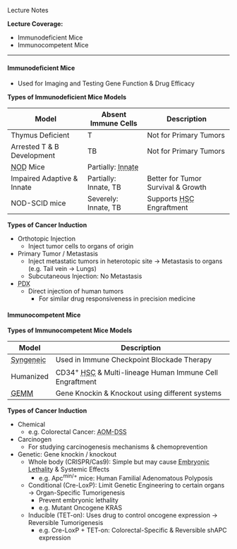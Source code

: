 Lecture Notes

**Lecture Coverage:**
- Immunodeficient Mice
- Immunocompetent Mice

---
#### **Immunodeficient Mice**
- Used for Imaging and Testing Gene Function & Drug Efficacy

**Types of Immunodeficient Mice Models**

| Model                                            | Absent Immune Cells                                        | Description                                                   |
| ------------------------------------------------ | ---------------------------------------------------------- | ------------------------------------------------------------- |
| Thymus Deficient                                 | T                                                          | Not for Primary Tumors                                        |
| Arrested T & B Development                       | TB                                                         | Not for Primary Tumors                                        |
| <abbr Title="Non-Obese Diabetic">NOD</abbr> Mice | Partially: <abbr Title="NK, Macrophage & DC">Innate</abbr> |                                                               |
| Impaired Adaptive & Innate                       | Partially: Innate, TB                                      | Better for Tumor Survival & Growth                            |
| NOD-SCID mice                                    | Severely: Innate, TB                                       | Supports <abbr Title="Human Stem Cell">HSC</abbr> Engraftment |

**Types of Cancer Induction**
- Orthotopic Injection
	- Inject tumor cells to organs of origin
- Primary Tumor / Metastasis
	- Inject metastatic tumors in heterotopic site → Metastasis to organs (e.g. Tail vein → Lungs)
	- Subcutaneous Injection: No Metastasis
- <abbr Title="Patient-Derived Xenograph">PDX</abbr>
	- Direct injection of human tumors 
		- For similar drug responsiveness in precision medicine


#### **Immunocompetent Mice**

**Types of Immunocompetent Mice Models**

| Model                                                                                | Description                                                                                                     |
| ------------------------------------------------------------------------------------ | --------------------------------------------------------------------------------------------------------------- |
| <abbr Title="Genetically Identical enough to allow Transplantation">Syngeneic</abbr> | Used in Immune Checkpoint Blockade Therapy                                                                      |
| Humanized                                                                            | CD34<sup>+</sup> <abbr Title="Hematopoietic Stem Cell">HSC</abbr> & Multi-lineage Human Immune Cell Engraftment |
| <abbr Title="Genetically Engineered Mice Model">GEMM</abbr>                          | Gene Knockin & Knockout using different systems                                                                 |

**Types of Cancer Induction**
- Chemical
	- e.g. Colorectal Cancer: <abbr Title="AzOxyMethane-Dextran Sodium Sulfate">AOM-DSS</abbr>
- Carcinogen
	- For studying carcinogenesis mechanisms & chemoprevention
- Genetic: Gene knockin / knockout
	- Whole body (CRISPR/Cas9): Simple but may cause <abbr Title="The model will die before born">Embryonic Lethality</abbr> & Systemic Effects
		- e.g. Apc<sup>min/+</sup> mice: Human Familial Adenomatous Polyposis
	- Conditional (Cre-LoxP): Limit Genetic Engineering to certain organs → Organ-Specific Tumorigenesis
		- Prevent embryonic lethality
		- e.g. Mutant Oncogene KRAS
	- Inducible (TET-on): Uses drug to control oncogene expression → Reversible Tumorigenesis
		- e.g. Cre-LoxP + TET-on: Colorectal-Specific & Reversible shAPC expression